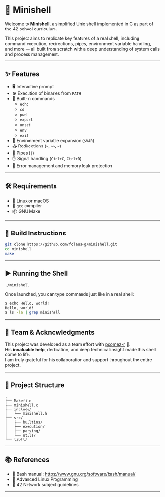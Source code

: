 # 🐚 Minishell

Welcome to **Minishell**, a simplified Unix shell implemented in C as part of the 42 school curriculum.

This project aims to replicate key features of a real shell, including command execution, redirections, pipes, environment variable handling, and more — all built from scratch with a deep understanding of system calls and process management.

---

## ✨ Features

- 🖥️ Interactive prompt  
- ⚙️ Execution of binaries from `PATH`  
- 🔧 Built-in commands:  
  - `echo`  
  - `cd`  
  - `pwd`  
  - `export`  
  - `unset`  
  - `env`  
  - `exit`  
- 💬 Environment variable expansion (`$VAR`)  
- 📤 Redirections (`>`, `>>`, `<`)  
- 🔗 Pipes (`|`)  
- ✋ Signal handling (`Ctrl+C`, `Ctrl+D`)  
- 🧹 Error management and memory leak protection  

---

## 🛠️ Requirements

- 🐧 Linux or macOS  
- 🧱 `gcc` compiler  
- 📦 GNU Make  

---

## 🔧 Build Instructions

```bash
git clone https://github.com/fclaus-g/minishell.git
cd minishell
make
```

---

## ▶️ Running the Shell

```bash
./minishell
```

Once launched, you can type commands just like in a real shell:

```bash
$ echo Hello, world!
Hello, world!
$ ls -la | grep minishell
```

---

## 🤝 Team & Acknowledgments

This project was developed as a team effort with [pgomez-r](https://github.com/pgomez-r) 🤝.  
His **invaluable help**, dedication, and deep technical insight made this shell come to life.  
I am truly grateful for his collaboration and support throughout the entire project.

---

## 📁 Project Structure

```
.
├── Makefile
├── minishell.c
├── include/
│   └── minishell.h
├── src/
│   ├── builtins/
│   ├── execution/
│   ├── parsing/
│   └── utils/
└── libft/
```

---

## 📚 References

- 📘 Bash manual: https://www.gnu.org/software/bash/manual/  
- 📗 Advanced Linux Programming  
- 📄 42 Network subject guidelines  

---
